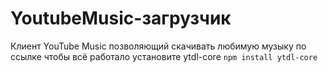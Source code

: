 # YoutubeMusic-загрузчик
Клиент YouTube Music позволяющий скачивать любимую музыку по ссылке
чтобы всё работало установите ytdl-core
`npm install ytdl-core`
